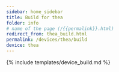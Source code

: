 ```yaml
---
sidebar: home_sidebar
title: Build for thea
folder: info
# name of the page (/{{permalink}}.html)
redirect_from: thea_build.html
permalink: /devices/thea/build
device: thea
---
```

{% include templates/device_build.md %}
